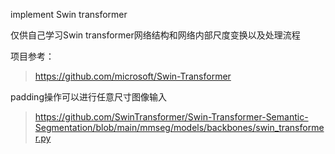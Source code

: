 

implement Swin transformer

仅供自己学习Swin transformer网络结构和网络内部尺度变换以及处理流程


项目参考：
>https://github.com/microsoft/Swin-Transformer

padding操作可以进行任意尺寸图像输入
>https://github.com/SwinTransformer/Swin-Transformer-Semantic-Segmentation/blob/main/mmseg/models/backbones/swin_transformer.py